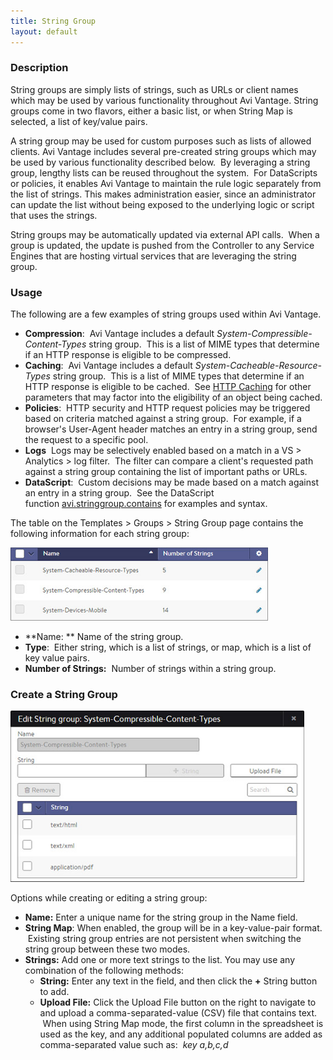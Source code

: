 ```yaml
---
title: String Group
layout: default
---
```

### Description

String groups are simply lists of strings, such as URLs or client names which may be used by various functionality throughout Avi Vantage. String groups come in two flavors, either a basic list, or when String Map is selected, a list of key/value pairs.

A string group may be used for custom purposes such as lists of allowed clients. Avi Vantage includes several pre-created string groups which may be used by various functionality described below.  By leveraging a string group, lengthy lists can be reused throughout the system.  For DataScripts or policies, it enables Avi Vantage to maintain the rule logic separately from the list of strings. This makes administration easier, since an administrator can update the list without being exposed to the underlying logic or script that uses the strings.

String groups may be automatically updated via external API calls.  When a group is updated, the update is pushed from the Controller to any Service Engines that are hosting virtual services that are leveraging the string group.

### Usage

The following are a few examples of string groups used within Avi Vantage.

* **Compression**:  Avi Vantage includes a default *System-Compressible-Content-Types* string group.  This is a list of MIME types that determine if an HTTP response is eligible to be compressed.
* **Caching**:  Avi Vantage includes a default *System-Cacheable-Resource-Types* string group.  This is a list of MIME types that determine if an HTTP response is eligible to be cached.  See <a href="/overview-of-http-cache/">HTTP Caching</a> for other parameters that may factor into the eligibility of an object being cached.
* **Policies**:  HTTP security and HTTP request policies may be triggered based on criteria matched against a string group.  For example, if a browser's User-Agent header matches an entry in a string group, send the request to a specific pool.
* **Logs**  Logs may be selectively enabled based on a match in a VS > Analytics > log filter.  The filter can compare a client's requested path against a string group containing the list of important paths or URLs.
* **DataScript**:  Custom decisions may be made based on a match against an entry in a string group.  See the DataScript function <a href="/datascript-avi-stringgroup-contains/">avi.stringgroup.contains</a> for examples and syntax. 

The table on the Templates > Groups > String Group page contains the following information for each string group:

<a href="img/template_groups_string_tab.jpg"><img class="alignnone wp-image-1340" src="img/template_groups_string_tab.jpg" alt="template_groups_string_tab" width="412" height="117"></a>

* **Name: ** Name of the string group.
* **Type**:  Either string, which is a list of strings, or map, which is a list of key value pairs.
* **Number of Strings:**  Number of strings within a string group. 

<a name="stringgroupcreate"></a>

### Create a String Group

<a href="img/template_groups_string_create-edit.jpg"><img class="alignnone wp-image-1341" src="img/template_groups_string_create-edit.jpg" alt="template_groups_string_create-edit" width="470" height="274"></a>

Options while creating or editing a string group:

* **Name:** Enter a unique name for the string group in the Name field.
* **String Map**: When enabled, the group will be in a key-value-pair format.  Existing string group entries are not persistent when switching the string group between these two modes.
* **Strings:** Add one or more text strings to the list. You may use any combination of the following methods:  
    * **String:** Enter any text in the field, and then click the **+** String button to add.
    * **Upload File:** Click the Upload File button on the right to navigate to and upload a comma-separated-value (CSV) file that contains text.  When using String Map mode, the first column in the spreadsheet is used as the key, and any additional populated columns are added as comma-separated value such as:  *key a,b,c,d* 